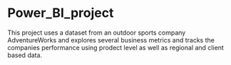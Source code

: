 # Power_BI_project
This project uses a dataset from an outdoor sports company AdventureWorks and explores several business metrics and tracks the companies performance using prodect level as well as regional and client based data.


